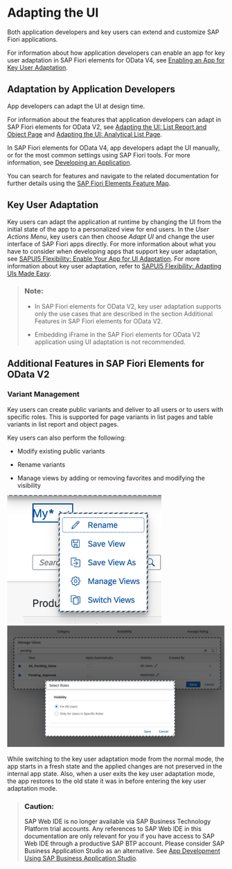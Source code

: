 <!-- loio59bfd317ed5d4af3b490abbe7a9731d8 -->

# Adapting the UI

Both application developers and key users can extend and customize SAP Fiori applications.

For information about how application developers can enable an app for key user adaptation in SAP Fiori elements for OData V4, see [Enabling an App for Key User Adaptation](enabling-an-app-for-key-user-adaptation-ccd45ba.md).



<a name="loio59bfd317ed5d4af3b490abbe7a9731d8__section_tdl_vvp_jpb"/>

## Adaptation by Application Developers

App developers can adapt the UI at design time.

For information about the features that application developers can adapt in SAP Fiori elements for OData V2, see [Adapting the UI: List Report and Object Page](adapting-the-ui-list-report-and-object-page-0d2f1a9.md) and [Adapting the UI: Analytical List Page](adapting-the-ui-analytical-list-page-2c5fa29.md).

In SAP Fiori elements for OData V4, app developers adapt the UI manually, or for the most common settings using SAP Fiori tools. For more information, see [Developing an Application](https://help.sap.com/docs/SAP_FIORI_tools/17d50220bcd848aa854c9c182d65b699/a9c004397af5461fbf765419fc1d606a.html).

You can search for features and navigate to the related documentation for further details using the [SAP Fiori Elements Feature Map](sap-fiori-elements-feature-map-62d3f7c.md).



<a name="loio59bfd317ed5d4af3b490abbe7a9731d8__section_awd_b1q_jpb"/>

## Key User Adaptation

Key users can adapt the application at runtime by changing the UI from the initial state of the app to a personalized view for end users. In the *User Actions Menu*, key users can then choose *Adapt UI* and change the user interface of SAP Fiori apps directly. For more information about what you have to consider when developing apps that support key user adaptation, see [SAPUI5 Flexibility: Enable Your App for UI Adaptation](../05_Developing_Apps/sapui5-flexibility-enable-your-app-for-ui-adaptation-f1430c0.md). For more information about key user adaptation, refer to [SAPUI5 Flexibility: Adapting UIs Made Easy](../04_Essentials/sapui5-flexibility-adapting-uis-made-easy-a8e55aa.md).

> ### Note:  
> -   In SAP Fiori elements for OData V2, key user adaptation supports only the use cases that are described in the section Additional Features in SAP Fiori elements for OData V2.
> 
> -   Embedding iFrame in the SAP Fiori elements for OData V2 application using UI adaptation is not recommended.



<a name="loio59bfd317ed5d4af3b490abbe7a9731d8__section_g15_g2n_gnb"/>

## Additional Features in SAP Fiori Elements for OData V2



### Variant Management

Key users can create public variants and deliver to all users or to users with specific roles. This is supported for page variants in list pages and table variants in list report and object pages.

Key users can also perform the following:

-   Modify existing public variants

-   Rename variants

-   Manage views by adding or removing favorites and modifying the visibility


 ![](images/Key_Users_Manage_Views1_9ff91e8.png) ![](images/Key_Users_Manage_Views_2_f31343c.png) 

While switching to the key user adaptation mode from the normal mode, the app starts in a fresh state and the applied changes are not preserved in the internal app state. Also, when a user exits the key user adaptation mode, the app restores to the old state it was in before entering the key user adaptation mode.

> ### Caution:  
> SAP Web IDE is no longer available via SAP Business Technology Platform trial accounts. Any references to SAP Web IDE in this documentation are only relevant for you if you have access to SAP Web IDE through a productive SAP BTP account. Please consider SAP Business Application Studio as an alternative. See [App Development Using SAP Business Application Studio](../05_Developing_Apps/app-development-using-sap-business-application-studio-6bbad66.md).

